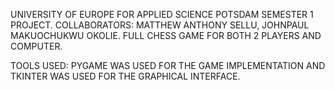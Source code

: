 UNIVERSITY OF EUROPE FOR APPLIED SCIENCE POTSDAM SEMESTER 1 PROJECT.
COLLABORATORS: MATTHEW ANTHONY SELLU, JOHNPAUL MAKUOCHUKWU OKOLIE.
FULL CHESS GAME FOR BOTH 2 PLAYERS AND COMPUTER. 


TOOLS USED: PYGAME WAS USED FOR THE GAME IMPLEMENTATION AND TKINTER WAS USED FOR THE GRAPHICAL INTERFACE. 
